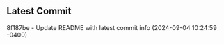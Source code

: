 
## Latest Commit
8f187be - Update README with latest commit info (2024-09-04 10:24:59 -0400) <Yunxi-Zhou>
